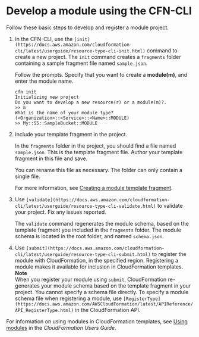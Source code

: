 # Develop a module using the CFN\-CLI<a name="modules-develop"></a>

Follow these basic steps to develop and register a module project\.

1. In the CFN\-CLI, use the `[init](https://docs.aws.amazon.com/cloudformation-cli/latest/userguide/resource-type-cli-init.html)` command to create a new project\. The `init` command creates a `fragments` folder containing a sample fragment file named `sample.json`\.

   Follow the prompts\. Specify that you want to create a **module\(m\)**, and enter the module name\.

   ```
   cfn init
   Initializing new project
   Do you want to develop a new resource(r) or a module(m)?.
   >> m
   What is the name of your module type?
   (<Organization>::<Service>::<Name>::MODULE)
   >> My::S5::SampleBucket::MODULE
   ```

1. Include your template fragment in the project\.

   In the `fragments` folder in the project, you should find a file named `sample.json`\. This is the template fragment file\. Author your template fragment in this file and save\.

   You can rename this file as necessary\. The folder can only contain a single file\.

   For more information, see [Creating a module template fragment](https://docs.aws.amazon.com/cloudformation-cli/latest/userguide/modules-structure.html#modules-template-fragment)\.

1. Use `[validate](https://docs.aws.amazon.com/cloudformation-cli/latest/userguide/resource-type-cli-validate.html)` to validate your project\. Fix any issues reported\. 

   The `validate` command regenerates the module schema, based on the template fragment you included in the `fragments` folder\. The module schema is located in the root folder, and named `schema.json`\.

1. Use `[submit](https://docs.aws.amazon.com/cloudformation-cli/latest/userguide/resource-type-cli-submit.html)` to register the module with CloudFormation, in the specified region\. Registering a module makes it available for inclusion in CloudFormation templates\.
**Note**  
When you register your module using `submit`, CloudFormation re\-generates your module schema based on the template fragment in your project\. You cannot specify a schema file directly\. To specify a module schema file when registering a module, use `[RegisterType](https://docs.aws.amazon.com/AWSCloudFormation/latest/APIReference/API_RegisterType.html)` in the CloudFormation API\.

For information on using modules in CloudFormation templates, see [Using modules](https://docs.aws.amazon.com/AWSCloudFormation/latest/UserGuide/modules.html) in the *CloudFormation Users Guide*\.
